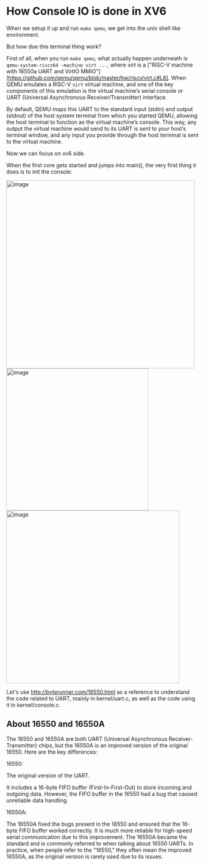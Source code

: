 # How Console IO is done in XV6

When we setup it up and run `make qemu`, we get into the unix shell like environment.

But how doe this terminal thing work?

First of all, when you run `make qemu`, what actually happen underneath is `qemu-system-riscv64 -machine virt ...`, where virt is a ["RISC-V machine with 16550a UART and VirtIO MMIO"][https://github.com/qemu/qemu/blob/master/hw/riscv/virt.c#L6]. When QEMU emulates a RISC-V `virt` virtual machine, and one of the key components of this emulation is the virtual machine’s serial console or UART (Universal Asynchronous Receiver/Transmitter) interface. 

By default, QEMU maps this UART to the standard input (stdin) and output (stdout) of the host system terminal from which you started QEMU, allowing the host terminal to function as the virtual machine’s console. This way, any output the virtual machine would send to its UART is sent to your host’s terminal window, and any input you provide through the host terminal is sent to the virtual machine.

Now we can focus on xv6 side.

When the first core gets started and jumps into main(), the very first thing it does is to init the console:

<img width="493" alt="image" src="https://github.com/user-attachments/assets/777050f3-5dae-4f95-8ac1-717c3edbf042">

<img width="372" alt="image" src="https://github.com/user-attachments/assets/cbcb0c26-7ca4-4f89-b7a5-10c48f6ca316">

<img width="453" alt="image" src="https://github.com/user-attachments/assets/abe2dfa5-dbae-443c-a4aa-bdf419562a4c">

Let's use http://byterunner.com/16550.html as a reference to understand the code related to UART, mainly in kernel/uart.c, as well as the code using it in kernel/console.c.

## About 16550 and 16550A

The 16550 and 16550A are both UART (Universal Asynchronous Receiver-Transmitter) chips, but the 16550A is an improved version of the original 16550. Here are the key differences:

16550:

The original version of the UART.

It includes a 16-byte FIFO buffer (First-In-First-Out) to store incoming and outgoing data. However, the FIFO buffer in the 16550 had a bug that caused unreliable data handling.

16550A:

The 16550A fixed the bugs present in the 16550 and ensured that the 16-byte FIFO buffer worked correctly.
It is much more reliable for high-speed serial communication due to this improvement.
The 16550A became the standard and is commonly referred to when talking about 16550 UARTs.
In practice, when people refer to the "16550," they often mean the improved 16550A, as the original version is rarely used due to its issues.
